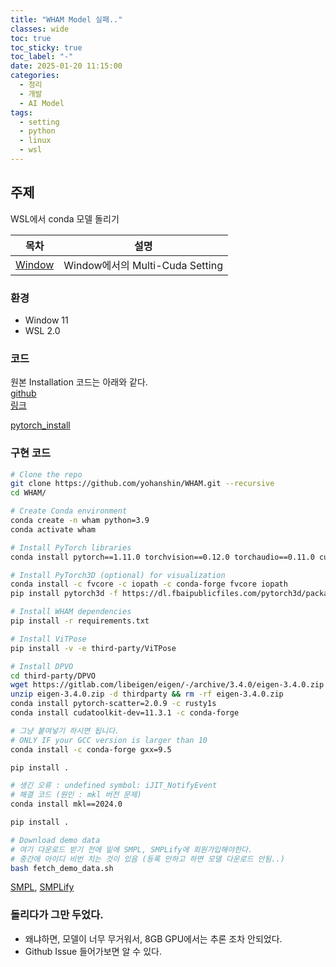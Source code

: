 ```yaml
---
title: "WHAM Model 실패.."
classes: wide
toc: true
toc_sticky: true
toc_label: "-"
date: 2025-01-20 11:15:00
categories:
  - 정리
  - 개발
  - AI Model
tags:
  - setting
  - python
  - linux
  - wsl
---
```


## 주제
WSL에서 conda 모델 돌리기  

| 목차 | 설명 |
|:---:|:---:|
| [Window](#Window) | Window에서의 Multi-Cuda Setting |

### 환경 
- Window 11
- WSL 2.0

### 코드 

원본 Installation 코드는 아래와 같다.  
[github](https://github.com/yohanshin/WHAM/tree/main)  
[링크](https://wham.is.tue.mpg.de/)  

[pytorch_install](https://pytorch.org/get-started/locally/)  

### 구현 코드  

    
```bash
# Clone the repo
git clone https://github.com/yohanshin/WHAM.git --recursive
cd WHAM/

# Create Conda environment
conda create -n wham python=3.9 
conda activate wham

# Install PyTorch libraries
conda install pytorch==1.11.0 torchvision==0.12.0 torchaudio==0.11.0 cudatoolkit=11.3 -c pytorch

# Install PyTorch3D (optional) for visualization
conda install -c fvcore -c iopath -c conda-forge fvcore iopath
pip install pytorch3d -f https://dl.fbaipublicfiles.com/pytorch3d/packaging/wheels/py39_cu113_pyt1110/download.html

# Install WHAM dependencies
pip install -r requirements.txt

# Install ViTPose
pip install -v -e third-party/ViTPose

# Install DPVO
cd third-party/DPVO
wget https://gitlab.com/libeigen/eigen/-/archive/3.4.0/eigen-3.4.0.zip
unzip eigen-3.4.0.zip -d thirdparty && rm -rf eigen-3.4.0.zip
conda install pytorch-scatter=2.0.9 -c rusty1s
conda install cudatoolkit-dev=11.3.1 -c conda-forge

# 그냥 붙여넣기 하시면 됩니다. 
# ONLY IF your GCC version is larger than 10
conda install -c conda-forge gxx=9.5

pip install .

# 생긴 오류 : undefined symbol: iJIT_NotifyEvent
# 해결 코드 (원인 : mkl 버전 문제)
conda install mkl==2024.0

pip install .

# Download demo data
# 여기 다운로드 받기 전에 밑에 SMPL, SMPLify에 회원가입해야한다.
# 중간에 아이디 비번 치는 것이 있음 (등록 안하고 하면 모델 다운로드 안됨..)
bash fetch_demo_data.sh

```   
[SMPL](https://smpl.is.tue.mpg.de/), [SMPLify](https://smplify.is.tue.mpg.de/)   

### 돌리다가 그만 두었다.
- 왜냐하면, 모델이 너무 무거워서, 8GB GPU에서는 추론 조차 안되었다.
- Github Issue 들어가보면 알 수 있다.   
